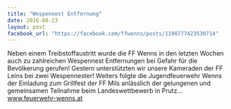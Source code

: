 ```yaml
---
title: "Wespennest Entfernung"
date: 2016-08-23
layout: post
facebook_url: "https://facebook.com/ffwenns/posts/1198777423530714"
---
```


Neben einem Treibstoffaustritt wurde die FF Wenns in den letzten Wochen auch zu zahlreichen Wespennest Entfernungen bei Gefahr für die Bevölkerung gerufen! Gestern unterstützten wir unsere Kameraden der FF Leins bei zwei Wespennester! Weiters folgte die Jugendfeuerwehr Wenns der Einladung zum Grillfest der FF Mils anlässlich der gelungenen und gemeinsamen Teilnahme beim Landeswettbewerb in Prutz... www.feuerwehr-wenns.at